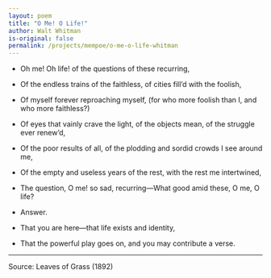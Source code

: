 ```yaml
---
layout: poem
title: "O Me! O Life!"
author: Walt Whitman
is-original: false
permalink: /projects/mempoe/o-me-o-life-whitman
---
```


- Oh me! Oh life! of the questions of these recurring,
- Of the endless trains of the faithless, of cities fill’d with the foolish,
- Of myself forever reproaching myself, (for who more foolish than I, and who more faithless?)
- Of eyes that vainly crave the light, of the objects mean, of the struggle ever renew’d,
- Of the poor results of all, of the plodding and sordid crowds I see around me,
- Of the empty and useless years of the rest, with the rest me intertwined,
- The question, O me! so sad, recurring—What good amid these, O me, O life?

- Answer.
- That you are here—that life exists and identity,
- That the powerful play goes on, and you may contribute a verse.

---

Source: Leaves of Grass (1892)
